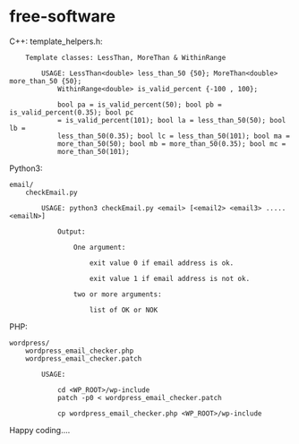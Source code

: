 # free-software
C++: 
	template_helpers.h:

		Template classes: LessThan, MoreThan & WithinRange

			USAGE: LessThan<double> less_than_50 {50}; MoreThan<double> more_than_50 {50}; 
				WithinRange<double> is_valid_percent {-100 , 100};

				bool pa = is_valid_percent(50); bool pb = is_valid_percent(0.35); bool pc 
				= is_valid_percent(101); bool la = less_than_50(50); bool lb = 
				less_than_50(0.35); bool lc = less_than_50(101); bool ma = 
				more_than_50(50); bool mb = more_than_50(0.35); bool mc = 
				more_than_50(101);


Python3:

	email/
		checkEmail.py

			USAGE: python3 checkEmail.py <email> [<email2> <email3> ..... <emailN>]

				Output:

					One argument:

						exit value 0 if email address is ok.

						exit value 1 if email address is not ok.

					two or more arguments:

						list of OK or NOK


PHP:

	wordpress/
		wordpress_email_checker.php
		wordpress_email_checker.patch

			USAGE: 

				cd <WP_ROOT>/wp-include
				patch -p0 < wordpress_email_checker.patch

				cp wordpress_email_checker.php <WP_ROOT>/wp-include


Happy coding....

